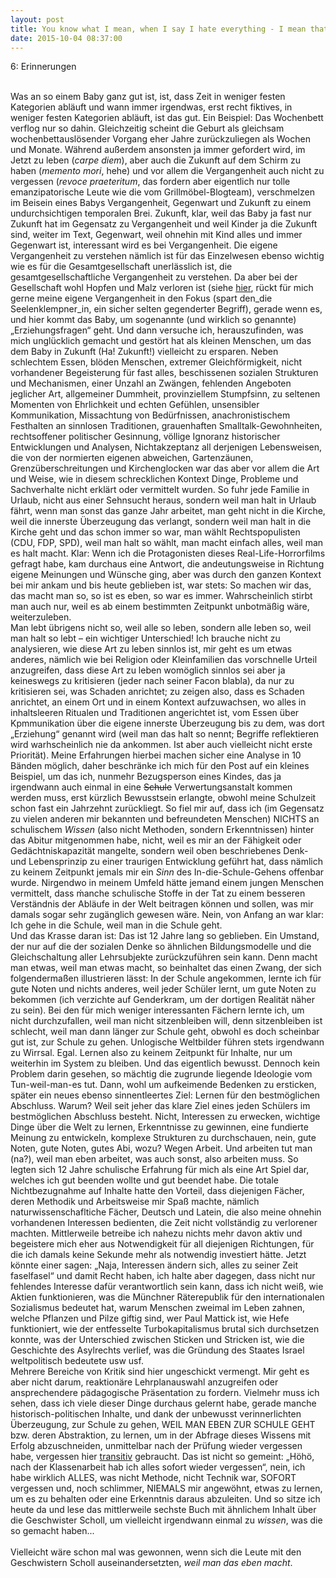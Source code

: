 ```yaml
---
layout: post
title: You know what I mean, when I say I hate everything - I mean that I hate everything
date: 2015-10-04 08:37:00
---
```


6: Erinnerungen<br><br>

Was an so einem Baby ganz gut ist, ist, dass Zeit in weniger festen Kategorien abläuft und wann immer irgendwas, erst recht fiktives, in weniger festen Kategorien abläuft, ist das gut. Ein Beispiel: Das Wochenbett verflog nur so dahin. Gleichzeitig scheint die Geburt als gleichsam wochenbettauslösender Vorgang eher Jahre zurückzuliegen als Wochen und Monate. Während außerdem ansonsten ja immer gefordert wird, im Jetzt zu leben (*carpe diem*), aber auch die Zukunft auf dem Schirm zu haben (*memento mori*, hehe) und vor allem die Vergangenheit auch nicht zu vergessen (*revoce praeteritum*, das fordern aber eigentlich nur tolle emanzipatorische Leute wie die vom Grillmöbel-Blogteam), verschmelzen im Beisein eines Babys Vergangenheit, Gegenwart und Zukunft zu einem undurchsichtigen temporalen Brei. Zukunft, klar, weil das Baby ja fast nur Zukunft hat im Gegensatz zu Vergangenheit und weil Kinder ja die Zukunft sind, weiter im Text, Gegenwart, weil ohnehin mit Kind alles und immer Gegenwart ist, interessant wird es bei Vergangenheit. Die eigene Vergangenheit zu verstehen nämlich ist für das Einzelwesen ebenso wichtig wie es für die Gesamtgesellschaft unerlässlich ist, die gesamtgesellschaftliche Vergangenheit zu verstehen. Da aber bei der Gesellschaft wohl Hopfen und Malz verloren ist (siehe [hier](http://grillmoebel.github.io), rückt für mich gerne meine eigene Vergangenheit in den Fokus (spart den\_die Seelenklempner\_in, ein sicher selten gegenderter Begriff), gerade wenn es, und hier kommt das Baby, um sogenannte (und wirklich so genannte) „Erziehungsfragen“ geht. Und dann versuche ich, herauszufinden, was mich unglücklich gemacht und gestört hat als kleinen Menschen, um das dem Baby in Zukunft (Ha! Zukunft!) vielleicht zu ersparen. Neben schlechtem Essen, blöden Menschen, extremer Gleichförmigkeit, nicht vorhandener Begeisterung für fast alles, beschissenen sozialen Strukturen und Mechanismen, einer Unzahl an Zwängen, fehlenden Angeboten jeglicher Art, allgemeiner Dummheit, provinziellem Stumpfsinn, zu seltenen Momenten von Ehrlichkeit und echten Gefühlen, unsensibler Kommunikation, Missachtung von Bedürfnissen, anachronistischem Festhalten an sinnlosen Traditionen, grauenhaften Smalltalk-Gewohnheiten, rechtsoffener politischer Gesinnung, völlige Ignoranz historischer Entwicklungen und Analysen, Nichtakzeptanz all derjenigen Lebensweisen, die von der normierten eigenen abweichen, Gartenzäunen, Grenzüberschreitungen und Kirchenglocken war das aber vor allem die Art und Weise, wie in diesem schrecklichen Kontext Dinge, Probleme und Sachverhalte nicht erklärt oder vermittelt wurden. So fuhr jede Familie in Urlaub, nicht aus einer Sehnsucht heraus, sondern weil man halt in Urlaub fährt, wenn man sonst das ganze Jahr arbeitet, man geht nicht in die Kirche, weil die innerste Überzeugung das verlangt, sondern weil man halt in die Kirche geht und das schon immer so war, man wählt Rechtspopulisten (CDU, FDP, SPD), weil man halt so wählt, man macht einfach alles, weil man es halt macht. Klar: Wenn ich die Protagonisten dieses Real-Life-Horrorfilms gefragt habe, kam durchaus eine Antwort, die andeutungsweise in Richtung eigene Meinungen und Wünsche ging, aber was durch den ganzen Kontext bei mir ankam und bis heute geblieben ist, war stets: So machen wir das, das macht man so, so ist es eben, so war es immer. Wahrscheinlich stirbt man auch nur, weil es ab einem bestimmten Zeitpunkt unbotmäßig wäre, weiterzuleben.<br>
Man lebt übrigens nicht so, weil alle so leben, sondern alle leben so, weil man halt so lebt – ein wichtiger Unterschied! Ich brauche nicht zu analysieren, wie diese Art zu leben sinnlos ist, mir geht es um etwas anderes, nämlich wie bei Religion oder Kleinfamilien das vorschnelle Urteil anzugreifen, dass diese Art zu leben womöglich sinnlos sei aber ja keineswegs zu kritisieren (jeder nach seiner Facon blabla), da nur zu kritisieren sei, was Schaden anrichtet; zu zeigen also, dass es Schaden anrichtet, an einem Ort und in einem Kontext aufzuwachsen, wo alles in inhaltsleeren Ritualen und Traditionen angerichtet ist, vom Essen über Kpmmunikation über die eigene innerste Überzeugung bis zu dem, was dort „Erziehung“ genannt wird (weil man das halt so nennt; Begriffe reflektieren wird warhscheinlich nie da ankommen. Ist aber auch vielleicht nicht erste Priorität). Meine Erfahrungen hierbei machen sicher eine Analyse in 10 Bänden möglich, daher beschränke ich mich für den Post auf ein kleines Beispiel, um das ich, nunmehr Bezugsperson eines Kindes, das ja irgendwann auch einmal in eine <del>Schule</del> Verwertungsanstalt kommen werden muss, erst kürzlich Bewusstsein erlangte, obwohl meine Schulzeit schon fast ein Jahrzehnt zurückliegt. So fiel mir auf, dass ich (im Gegensatz zu vielen anderen mir bekannten und befreundeten Menschen) NICHTS an schulischem *Wissen* (also nicht Methoden, sondern Erkenntnissen) hinter das Abitur mitgenommen habe, nicht, weil es mir an der Fähigkeit oder Gedächtniskapazität mangelte, sondern weil oben beschriebenes Denk- und Lebensprinzip zu einer traurigen Entwicklung geführt hat, dass nämlich zu keinem Zeitpunkt jemals mir ein *Sinn* des In-die-Schule-Gehens offenbar wurde. Nirgendwo in meinem Umfeld hätte jemand einem jungen Menschen vermittelt, dass ḿanche schulische Stoffe in der Tat zu einem besseren Verständnis der Abläufe in der Welt beitragen können und sollen, was mir damals sogar sehr zugänglich gewesen wäre. Nein, von Anfang an war klar:<br>
Ich gehe in die Schule, weil man in die Schule geht.<br>
Und das Krasse daran ist: Das ist 12 Jahre lang so geblieben. Ein Umstand, der nur auf die der sozialen Denke so ähnlichen Bildungsmodelle und die Gleichschaltung aller Lehrsubjekte zurückzuführen sein kann. Denn macht man etwas, weil man etwas macht, so beinhaltet das einen Zwang, der sich folgendermaßen illustrieren lässt: In der Schule angekommen, lernte ich für gute Noten und nichts anderes, weil jeder Schüler lernt, um gute Noten zu bekommen (ich verzichte auf Genderkram, um der dortigen Realität näher zu sein). Bei den für mich weniger interessanten Fächern lernte ich, um nicht durchzufallen, weil man nicht sitzenbleiben will, denn sitzenbleiben ist schlecht, weil man dann länger zur Schule geht, obwohl es doch scheinbar gut ist, zur Schule zu gehen. Unlogische Weltbilder führen stets irgendwann zu Wirrsal. Egal. Lernen also zu keinem Zeitpunkt für Inhalte, nur um weiterhin im System zu bleiben. Und das eigentlich bewusst. Dennoch kein Problem darin gesehen, so mächtig die zugrunde liegende Ideologie vom Tun-weil-man-es tut. Dann, wohl um aufkeimende Bedenken zu ersticken, später ein neues ebenso sinnentleertes Ziel: Lernen für den bestmöglichen Abschluss. Warum? Weil seit jeher das klare Ziel eines jeden Schülers im bestmöglichen Abschluss besteht. Nicht, Interessen zu erwecken, wichtige Dinge über die Welt zu lernen, Erkenntnisse zu gewinnen, eine fundierte Meinung zu entwickeln, komplexe Strukturen zu durchschauen, nein, gute Noten, gute Noten, gutes Abi, wozu? Wegen Arbeit. Und arbeiten tut man (na?), weil man eben arbeitet, was auch sonst, also arbeiten muss. So legten sich 12 Jahre schulische Erfahrung für mich als eine Art Spiel dar, welches ich gut beenden wollte und gut beendet habe. Die totale Nichtbezugnahme auf Inhalte hatte den Vorteil, dass diejenigen Fächer, deren Methodik und Arbeitsweise mir Spaß machte, nämlich naturwissenschafltiche Fächer, Deutsch und Latein, die also meine ohnehin vorhandenen Interessen bedienten, die Zeit nicht vollständig zu verlorener machten. Mittlerweile betreibe ich nahezu nichts mehr davon aktiv und begeistere mich eher aus Notwendigkeit für all diejenigen Richtungen, für die ich damals keine Sekunde mehr als notwendig investiert hätte. Jetzt könnte einer sagen: „Naja, Interessen ändern sich, alles zu seiner Zeit faselfasel“ und damit Recht haben, ich halte aber dagegen, dass nicht nur fehlendes Interesse dafür verantwortlich sein kann, dass ich nicht weiß, wie Aktien funktionieren, was die Münchner Räterepublik für den internationalen Sozialismus bedeutet hat, warum Menschen zweimal im Leben zahnen, welche Pflanzen und Pilze giftig sind, wer Paul Mattick ist, wie Hefe funktioniert, wie der entfesselte Turbokapitalismus brutal sich durchsetzen konnte, was der Unterschied zwischen Sticken und Stricken ist, wie die Geschichte des Asylrechts  verlief, was die Gründung des Staates Israel weltpolitisch bedeutete usw usf. <br>Mehrere Bereiche von Kritik sind hier ungeschickt vermengt. Mir geht es aber nicht darum, reaktionäre Lehrplanauswahl anzugreifen oder ansprechendere pädagogische Präsentation zu fordern. Vielmehr muss ich sehen, dass ich viele dieser Dinge durchaus gelernt habe, gerade manche historisch-politischen Inhalte, und dank der unbewusst verinnerlichten Überzeugung, zur Schule zu gehen, WEIL MAN EBEN ZUR SCHULE GEHT bzw. deren Abstraktion, zu lernen, um in der Abfrage dieses Wissens mit Erfolg abzuschneiden, unmittelbar nach der Prüfung wieder vergessen habe, vergessen hier [transitiv](https://de.wikipedia.org/wiki/Transitiv) gebraucht. Das ist nicht so gemeint: „Höhö, nach der Klassenarbeit hab ich alles sofort wieder vergessen“, nein, ich habe wirklich ALLES, was nicht Methode, nicht Technik war, SOFORT vergessen und, noch schlimmer, NIEMALS mir angewöhnt, etwas zu lernen, um es zu behalten oder eine Erkenntnis daraus abzuleiten. Und so sitze ich heute da und lese das mittlerweile sechste Buch mit ähnlichem Inhalt über die Geschwister Scholl, um vielleicht irgendwann einmal zu *wissen*, was die so gemacht haben...<br><br>
Vielleicht wäre schon mal was gewonnen, wenn sich die Leute mit den Geschwistern Scholl auseinandersetzten, *weil man das eben macht*.
